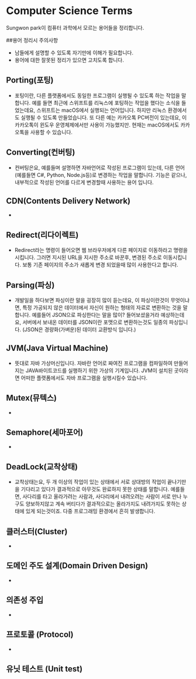 # Computer Science Terms
Sungwon park이 컴퓨터 과학에서 모르는 용어들을 정리합니다.

##용어 정리시 주의사항

- 남들에게 설명할 수 있도록 자기만에 이해가 필요합니다.
- 용어에 대한 잘못된 정리가 있으면 고치도록 합니다.

## Porting(포팅)
- 포팅이란, 다른 플랫폼에서도 동일한 프로그램이 실행될 수 있도록 하는 작업을 말합니다. 예를 들면 최근에 스위프트를 리눅스에 포팅하는 작업을 했다는 소식을 들었는데요, 스위프트는 macOS에서 실행되는 언어입니다. 하지만 리눅스 환경에서도 실행될 수 있도록 만들었습니다. 또 다른 예는 카카오톡 PC버전이 있는데요, 이 카카오톡이 윈도우 운영체제에서만 사용이 가능했지만. 현재는 macOS에서도 카카오톡을 사용할 수 있습니다. 

## Converting(컨버팅)
- 컨버팅은요, 예를들며 설명하면 자바언어로 작성된 프로그램이 있는데, 다른 언어(예를들면 C#, Python, Node.js등)로 변경하는 작업을 말합니다. 기능은 같으나, 내부적으로 작성된 언어를 다르게 변경할때 사용하는 용어 입니다.

## CDN(Contents Delivery Network)
- 

## Redirect(리다이렉트)
- Redirect라는 명령이 들어오면 웹 브라우저에게 다른 페이지로 이동하라고 명령을 시킵니다. 그러면 지시된 URL을 지시한 주소로 바꾼후, 변경된 주소로 이동시킵니다. 보통 기존 페이지의 주소가 새롭게 변경 되었을때 많이 사용한다고 합니다.

## Parsing(파싱)
- 개발일을 하다보면 파싱이란 말을 굉장히 많이 듣는데요, 이 파싱이란것이 무엇이냐면, 특정 가공되지 않은 데이터에서 자신이 원하는 형태의 자료로 변환하는 것을 말합니다. 예를들어 JSON으로 파싱한다는 말을 많이? 들어보셨을거라 예상하는데요, 서버에서 보내온 데이터를 JSON이란 포맷으로 변환하는것도 일종의 파싱입니다. (JSON은 경량화(가벼운)된 데이터 교환방식 입니다.)

## JVM(Java Virtual Machine)
- 뜻대로 자바 가상머신입니다. 자바란 언어로 짜여진 프로그램을 컴파일하여 만들어지는 JAVA바이트코드를 실행하기 위한 가상의 기계입니다. JVM이 설치된 곳이라면 어떠한 플랫폼에서도 자바 프로그램을 실행시킬수 있습니다. 

## Mutex(뮤텍스)
-

## Semaphore(세마포어)
- 

## DeadLock(교착상태)
- 교착상태는요, 두 개 이상의 작업이 있는 상태에서 서로 상대방의 작업이 끝나기만을 기다리고 있다가 결과적으로 아무것도 완료하지 못한 상태를 말합니다. 예를들면, 사다리를 타고 올라가려는 사람과, 사다리에서 내려오려는 사람이 서로 만나 누구도 양보하지않고 계속 버티다가 결과적으로는 올라가지도 내려가지도 못하는 상태에 있게 되는것이죠. 다중 프로그래밍 환경에서 흔히 발생합니다.

## 클러스터(Cluster)
-

## 도메인 주도 설계(Domain Driven Design)
-

## 의존성 주입
-

## 프로토콜 (Protocol)
-

## 유닛 테스트 (Unit test)
